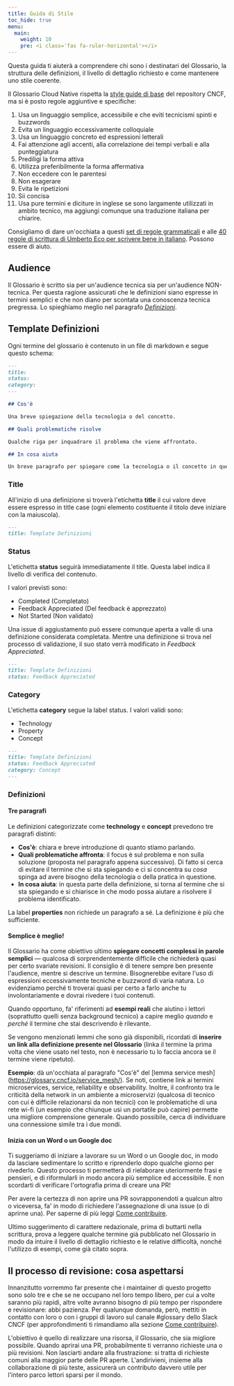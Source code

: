 ```yaml
---
title: Guida di Stile
toc_hide: true
menu:
  main:
    weight: 10
    pre: <i class='fas fa-ruler-horizontal'></i>
---
```


Questa guida ti aiuterà a comprendere chi sono i destinatari del Glossario, la struttura delle definizioni, il livello di dettaglio richiesto e come mantenere uno stile coerente.

Il Glossario Cloud Native rispetta la [style guide di base](https://github.com/cncf/foundation/blob/master/style-guide.md) del repository CNCF, ma si è posto regole aggiuntive e specifiche:

1. Usa un linguaggio semplice, accessibile e che eviti tecnicismi spinti e buzzwords
2. Evita un linguaggio eccessivamente colloquiale
3. Usa un linguaggio concreto ed espressioni letterali
4. Fai attenzione agli accenti, alla correlazione dei tempi verbali e alla punteggiatura
5. Prediligi la forma attiva
6. Utilizza preferibilmente la forma affermativa
7. Non eccedere con le parentesi
8. Non esagerare
9. Evita le ripetizioni
10. Sii concisə
11. Usa pure termini e diciture in inglese se sono largamente utilizzati in ambito tecnico, ma aggiungi comunque una traduzione italiana per chiarire.

Consigliamo di dare un'occhiata a questi [set di regole grammaticali](https://grammatica-italiana.dossier.net/grammatica-italiana-17.htm) e alle [40 regole di scrittura di Umberto Eco per scrivere bene in italiano](https://bologna.unicusano.it/universita/scrivere-correttamente-in-italiano/). Possono essere di aiuto.


## Audience

Il Glossario è scritto sia per un'audience tecnica sia per un'audience NON-tecnica. Per questa ragione assicurati che le definizioni siano espresse in termini semplici e che non diano per scontata una conoscenza tecnica pregressa. Lo spieghiamo meglio nel paragrafo [*Definizioni*](#template-definizioni).

## Template Definizioni

Ogni termine del glossario è contenuto in un file di markdown e segue questo schema: 

```md
---
title: 
status: 
category: 
---

## Cos'è

Una breve spiegazione della tecnologia o del concetto. 

## Quali problematiche risolve

Qualche riga per inquadrare il problema che viene affrontato. 

## In cosa aiuta

Un breve paragrafo per spiegare come la tecnologia o il concetto in questione risolvano il problema delineato.
```

### Title

All'inizio di una definizione si troverà l'etichetta **title** il cui valore deve essere espresso in title case (ogni elemento costituente il titolo deve iniziare con la maiuscola).

```md
---
title: Template Definizioni
```

### Status

L'etichetta **status** seguirà immediatamente il title. Questa label indica il livello di verifica del contenuto.

I valori previsti sono: 

- Completed (Completato)
- Feedback Appreciated (Del feedback è apprezzato)
- Not Started (Non validato)

Una issue di aggiustamento può essere comunque aperta a valle di una definizione considerata completata. Mentre una definizione si trova nel processo di validazione, il suo stato verrà modificato in *Feedback Appreciated*.

```md
---
title: Template Definizioni
status: Feedback Appreciated
```

### Category

L'etichetta **category** segue la label status. I valori validi sono:

- Technology
- Property
- Concept

```md
---
title: Template Definizioni
status: Feedback Appreciated
category: Concept
---
```

### Definizioni

#### Tre paragrafi

Le definizioni categorizzate come **technology** e **concept** prevedono tre paragrafi distinti:

- **Cos'è**: chiara e breve introduzione di quanto stiamo parlando. 
- **Quali problematiche affronta**: il focus è sul problema e non sulla soluzione (proposta nel paragrafo appena successivo). Di fatto si cerca di evitare il termine che si sta spiegando e ci si concentra su *cosa* spinga ad avere bisogno della tecnologia o della pratica in questione. 
- **In cosa aiuta**: in questa parte della definizione, si torna al termine che si sta spiegando e si chiarisce in che modo possa aiutare a risolvere il problema identificato. 

La label **properties** non richiede un paragrafo a sé. La definizione è più che sufficiente. 

#### Semplice è meglio!

Il Glossario ha come obiettivo ultimo **spiegare concetti complessi in parole semplici** — qualcosa di sorprendentemente difficile che richiederà quasi per certo svariate revisioni. Il consiglio è di tenere sempre ben presente l'audience, mentre si descrive un termine. Bisognerebbe evitare l'uso di espressioni eccessivamente tecniche e buzzword di varia natura. Lo evidenziamo perché ti troverai quasi per certo a farlo anche tu involontariamente e dovrai rivedere i tuoi contenuti.

Quando opportuno, fa' riferimenti ad **esempi reali** che aiutino i lettori (soprattutto quelli senza background tecnico) a capire meglio *quando* e *perché* il termine che stai descrivendo è rilevante.

Se vengono menzionati lemmi che sono già disponibili, ricordati di **inserire un link alla definizione presente nel Glossario** (linka il termine la prima volta che viene usato nel testo, non è necessario tu lo faccia ancora se il termine viene ripetuto).

**Esempio**: dà un'occhiata al paragrafo "Cos'è" del [lemma service mesh] (https://glossary.cncf.io/service_mesh/). Se noti, contiene link ai termini microservices, service, reliability e observability. Inoltre, il confronto tra le criticità della network in un ambiente a microservizi (qualcosa di tecnico con cui è difficile relazionarsi da non tecnici) con le problematiche di una rete wi-fi (un esempio che chiunque usi un portatile può capire) permette una migliore comprensione generale. Quando possibile, cerca di individuare una connessione simile tra i due mondi.

#### Inizia con un Word o un Google doc

Ti suggeriamo di iniziare a lavorare su un Word o un Google doc, in modo da lasciare sedimentare lo scritto e riprenderlo dopo qualche giorno per rivederlo. Questo processo ti permetterà di rielaborare uteriormente frasi e pensieri, e di riformularli in modo ancora più semplice ed accessibile. E non scordarti di verificare l'ortografia prima di creare una PR!

Per avere la certezza di non aprire una PR sovrapponendoti a qualcun altro o viceversa, fa' in modo di richiedere l'assegnazione di una issue (o di aprirne una). Per saperne di più leggi [Come contribuire](https://glossary.cncf.io/contribute/).

Ultimo suggerimento di carattere redazionale, prima di buttarti nella scrittura, prova a leggere qualche termine già pubblicato nel Glossario in modo da intuire il livello di dettaglio richiesto e le relative difficoltà, nonché l'utilizzo di esempi, come già citato sopra.


## Il processo di revisione: cosa aspettarsi 

Innanzitutto vorremmo far presente che i maintainer di questo progetto sono solo tre e che se ne occupano nel loro tempo libero, per cui a volte saranno più rapidi, altre volte avranno bisogno di più tempo per rispondere e revisionare: abbi pazienza. Per qualunque domanda, però, mettiti in contatto con loro o con i gruppi di lavoro sul canale #glossary dello Slack CNCF (per approfondimenti ti rimandiamo alla sezione [Come contribuire](https://glossary.cncf.io/contribute/)).

L'obiettivo è quello di realizzare una risorsa, il Glossario, che sia migliore possibile. Quando aprirai una PR, probabilmente ti verranno richieste una o più revisioni. Non lasciarti andare alla frustrazione: si tratta di richieste comuni alla maggior parte delle PR aperte. L'andirivieni, insieme alla collaborazione di più teste, assicurerà un contributo davvero utile per l'intero parco lettori sparsi per il mondo. 
